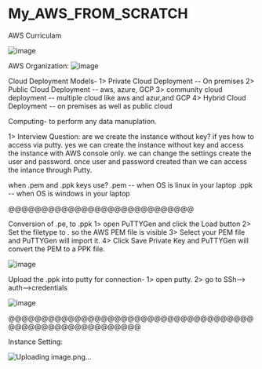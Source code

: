 # My_AWS_FROM_SCRATCH
AWS Curriculam 

![image](https://github.com/dineshkohi/My_AWS_FROM_SCRATCH/assets/45698578/8c8541e9-4cac-40bc-b2dd-1ceb9aff451e)


AWS Organization:
![image](https://github.com/dineshkohi/My_AWS_FROM_SCRATCH/assets/45698578/bd8b387e-46fc-44f0-a71d-de1fe47cf437)

Cloud Deployment Models-
1> Private Cloud Deployment  -- On premises
2> Public Cloud Deployment   -- aws, azure, GCP
3> community cloud deployment -- multiple cloud like aws and azur,and GCP
4> Hybrid Cloud Deployment  -- on premises as well as public cloud

Computing- to perform any data manuplation.

1> Interview Question: are we create the instance without key? if yes how to access via putty.
yes we can create the instance without key and access the instance with AWS console only. we can change the settings create the user and password. once user and password created than we can access the intance through Putty.

when .pem and .ppk keys use?
.pem -- when OS is linux in your laptop
.ppk -- when OS is windows in your laptop

@@@@@@@@@@@@@@@@@@@@@@@@@@@@

Conversion of .pe, to .ppk
1> open PuTTYGen and click the Load button
2> Set the filetype to *.* so the AWS PEM file is visible
3> Select your PEM file and PuTTYGen will import it.
4> Click Save Private Key and PuTTYGen will convert the PEM to a PPK file.

 ![image](https://github.com/dineshkohi/My_AWS_FROM_SCRATCH/assets/45698578/4cd24744-9cc4-4d4d-99ea-00cb56a93584)


Upload the .ppk into putty for connection-
1> open putty.
2> go to SSh--> auth-->credentials

![image](https://github.com/dineshkohi/My_AWS_FROM_SCRATCH/assets/45698578/3d120d68-ff3a-441e-8bb3-213fad5b5937)


@@@@@@@@@@@@@@@@@@@@@@@@@@@@@@@@@@@@@@@@@@@@@@@@@@@@@@@@@

Instance Setting:

![Uploading image.png…]()






